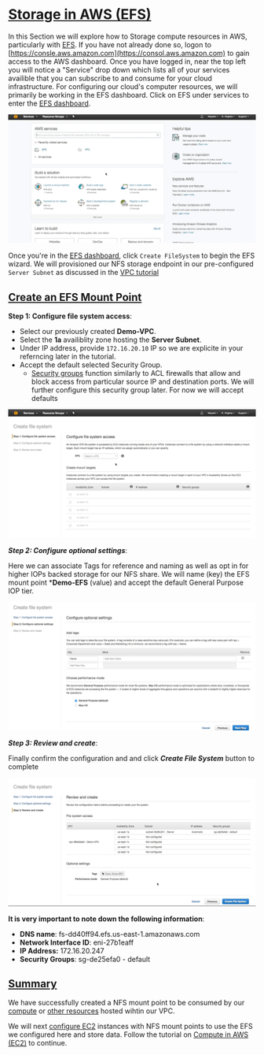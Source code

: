 # [Storage in AWS (EFS)](#EFS) #
In this Section we will explore how to Storage compute resources in AWS, particularly with [EFS](http://docs.aws.amazon.com/efs/latest/ug/mounting-fs.html). If you have not already done so, logon to [https://consle.aws.amazon.com](https://consol.aws.amazon.com) to gain access to the AWS dashboard. Once you have logged in, near the top left you will notice a "Service" drop down which lists all of your services availible that you can subscribe to and consume for your cloud infrastructure. For configuring our cloud's computer resources, we will primarily be working in the EFS dashboard. Click on EFS under services to enter the [EFS dashboard](https://console.aws.amazon.com/efs/). 

![AWS Dashboard Services](images/AWS-EFS-Dashboard.gif)

Once you're in the [EFS dashboard](https://console.aws.amazon.com/efs/), click `Create FileSystem` to begin the EFS wizard. We will provisioned our NFS storage endpoint in our pre-configured `Server Subnet` as discussed in the [VPC tutorial](../VPC/)

##  [Create an EFS Mount Point](#EFS-Wizard) ##

**Step 1: Configure file system access**:

  *  Select our previously created **Demo-VPC**. 
  *  Select the **1a** availiblity zone hosting the **Server Subnet**.
  *  Under IP address, provide `172.16.20.10` IP so we are explicite in your referncing later in the tutorial. 
  * Accept the default selected Security Group. 
    * [Security groups](http://docs.aws.amazon.com/AWSEC2/latest/UserGuide/using-network-security.html) function similarly to ACL firewalls that allow and block access from particular source IP and destination ports. We will further configure this security group later. For now we will accept defaults

![AWS Dashboard Services](images/AWS-EFS-step-1.gif)

***Step 2: Configure optional settings***:

Here we can associate Tags for reference and naming as well as opt in for higher IOPs backed storage for our NFS share. We will name (key) the EFS mount point ***Demo-EFS** (value) and accept the default General Purpose IOP tier.

![AWS Dashboard Services](images/AWS-EFS-step-2.gif)

***Step 3: Review and create***:

Finally confirm the configuration and and click ***Create File System*** button to complete

![AWS Dashboard Services](images/AWS-EFS-step-3.gif)

**It is very important to note down the following information**:

  *  **DNS name**: fs-dd40ff94.efs.us-east-1.amazonaws.com
  *  **Network Interface ID**: eni-27b1eaff
  *  **IP Address:** 172.16.20.247
  *  **Security Groups**: sg-de25efa0 - default

##  [Summary](#EFS-Summary) ##

We have successfully created a NFS mount point to be consumed by our [compute](https://aws.amazon.com/ec2/details/) or [other resources](https://aws.amazon.com/blogs/aws/amazon-efs-update-on-premises-access-via-direct-connect-vpc/) hosted wihtin our VPC.

We will next [configure EC2](../EC2) instances with NFS mount points to use the EFS we configured here and store data. Follow the tutorial on [Compute in AWS (EC2)](../EC2/README.md#Linux-EFS-Mount) to continue. 


